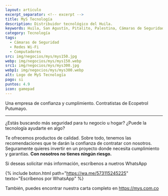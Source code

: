 ```yaml
---
layout: articulo
excerpt_separator: <!-- excerpt -->
title: MyS Tecnología
description: Distribuidor tecnológico del Huila.
keywords: Huila, San Agustín, Pitalito, Palestina, Cámaras de Seguridad, sistemas POS, redes, mikrotik huila
category: Tecnología
tags: 
  - Cámaras de Seguridad
  - Redes Wi-Fi
  - Computadores
src: img/negocios/mys/mys150.jpg
webp: img/negocios/mys/mys150.webp
src1: img/negocios/mys/mys300.jpg
webp1: img/negocios/mys/mys300.webp
alt: Logo de MyS Tecnología
pago: si
puntos: 4.9
icon: gamepad
---
```

Una empresa de confianza y cumplimiento. Contratistas de Ecopetrol Putumayo.

<!-- excerpt -->
***

¿Estás buscando más seguridad para tu negocio u hogar? ¿Puede la tecnología ayudarte en algo?

Te ofrecemos productos de calidad. Sobre todo, tenemos las recomendaciones que te darán la confianza de contratar con nosotros. Seguramente quieres invertir en un proyecto donde necesita cumplimiento y garantías. **Con nosotros no tienes ningún riesgo.**

Si deseas solicitar más información, escríbenos a nuetros WhatsApp

{% include boton.html path="https://wa.me/573115245225" texto="Escríbenos por WhatsApp" %}

También, puedes encontrar nuestra carta completo en <https://mys.com.co>